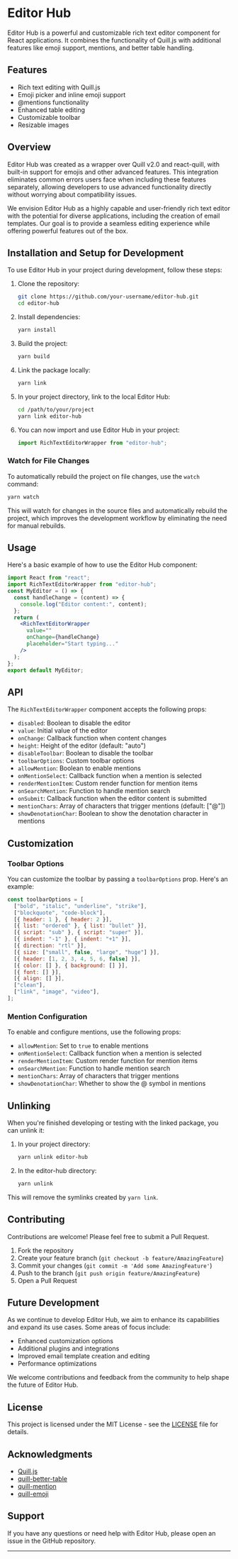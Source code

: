 # Editor Hub

Editor Hub is a powerful and customizable rich text editor component for React applications. It combines the functionality of Quill.js with additional features like emoji support, mentions, and better table handling.

## Features

- Rich text editing with Quill.js
- Emoji picker and inline emoji support
- @mentions functionality
- Enhanced table editing
- Customizable toolbar
- Resizable images

## Overview

Editor Hub was created as a wrapper over Quill v2.0 and react-quill, with built-in support for emojis and other advanced features. This integration eliminates common errors users face when including these features separately, allowing developers to use advanced functionality directly without worrying about compatibility issues.

We envision Editor Hub as a highly capable and user-friendly rich text editor with the potential for diverse applications, including the creation of email templates. Our goal is to provide a seamless editing experience while offering powerful features out of the box.

## Installation and Setup for Development

To use Editor Hub in your project during development, follow these steps:

1. Clone the repository:

   ```bash
   git clone https://github.com/your-username/editor-hub.git
   cd editor-hub
   ```

2. Install dependencies:

   ```bash
   yarn install
   ```

3. Build the project:

   ```bash
   yarn build
   ```

4. Link the package locally:

   ```bash
   yarn link
   ```

5. In your project directory, link to the local Editor Hub:

   ```bash
   cd /path/to/your/project
   yarn link editor-hub
   ```

6. You can now import and use Editor Hub in your project:
   ```jsx
   import RichTextEditorWrapper from "editor-hub";
   ```

### Watch for File Changes

To automatically rebuild the project on file changes, use the `watch` command:

```bash
yarn watch
```

This will watch for changes in the source files and automatically rebuild the project, which improves the development workflow by eliminating the need for manual rebuilds.

## Usage

Here's a basic example of how to use the Editor Hub component:

```jsx
import React from "react";
import RichTextEditorWrapper from "editor-hub";
const MyEditor = () => {
  const handleChange = (content) => {
    console.log("Editor content:", content);
  };
  return (
    <RichTextEditorWrapper
      value=""
      onChange={handleChange}
      placeholder="Start typing..."
    />
  );
};
export default MyEditor;
```

## API

The `RichTextEditorWrapper` component accepts the following props:

- `disabled`: Boolean to disable the editor
- `value`: Initial value of the editor
- `onChange`: Callback function when content changes
- `height`: Height of the editor (default: "auto")
- `disableToolbar`: Boolean to disable the toolbar
- `toolbarOptions`: Custom toolbar options
- `allowMention`: Boolean to enable mentions
- `onMentionSelect`: Callback function when a mention is selected
- `renderMentionItem`: Custom render function for mention items
- `onSearchMention`: Function to handle mention search
- `onSubmit`: Callback function when the editor content is submitted
- `mentionChars`: Array of characters that trigger mentions (default: ["@"])
- `showDenotationChar`: Boolean to show the denotation character in mentions

## Customization

### Toolbar Options

You can customize the toolbar by passing a `toolbarOptions` prop. Here's an example:

```javascript
const toolbarOptions = [
  ["bold", "italic", "underline", "strike"],
  ["blockquote", "code-block"],
  [{ header: 1 }, { header: 2 }],
  [{ list: "ordered" }, { list: "bullet" }],
  [{ script: "sub" }, { script: "super" }],
  [{ indent: "-1" }, { indent: "+1" }],
  [{ direction: "rtl" }],
  [{ size: ["small", false, "large", "huge"] }],
  [{ header: [1, 2, 3, 4, 5, 6, false] }],
  [{ color: [] }, { background: [] }],
  [{ font: [] }],
  [{ align: [] }],
  ["clean"],
  ["link", "image", "video"],
];
```

### Mention Configuration

To enable and configure mentions, use the following props:

- `allowMention`: Set to `true` to enable mentions
- `onMentionSelect`: Callback function when a mention is selected
- `renderMentionItem`: Custom render function for mention items
- `onSearchMention`: Function to handle mention search
- `mentionChars`: Array of characters that trigger mentions
- `showDenotationChar`: Whether to show the @ symbol in mentions

## Unlinking

When you're finished developing or testing with the linked package, you can unlink it:

1. In your project directory:

   ```bash
   yarn unlink editor-hub
   ```

2. In the editor-hub directory:
   ```bash
   yarn unlink
   ```

This will remove the symlinks created by `yarn link`.

## Contributing

Contributions are welcome! Please feel free to submit a Pull Request.

1. Fork the repository
2. Create your feature branch (`git checkout -b feature/AmazingFeature`)
3. Commit your changes (`git commit -m 'Add some AmazingFeature'`)
4. Push to the branch (`git push origin feature/AmazingFeature`)
5. Open a Pull Request

## Future Development

As we continue to develop Editor Hub, we aim to enhance its capabilities and expand its use cases. Some areas of focus include:

- Enhanced customization options
- Additional plugins and integrations
- Improved email template creation and editing
- Performance optimizations

We welcome contributions and feedback from the community to help shape the future of Editor Hub.

## License

This project is licensed under the MIT License - see the [LICENSE](LICENSE) file for details.

## Acknowledgments

- [Quill.js](https://quilljs.com/)
- [quill-better-table](https://github.com/soccerloway/quill-better-table)
- [quill-mention](https://github.com/afry/quill-mention)
- [quill-emoji](https://github.com/contentco/quill-emoji)

## Support

If you have any questions or need help with Editor Hub, please open an issue in the GitHub repository.

--- 
